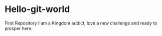 # Hello-git-world
First Repository
I am a Kingdom addict, love a new challenge and ready to prosper here.

